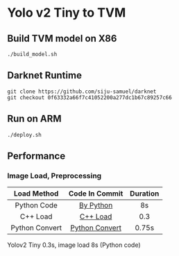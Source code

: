 
# Yolo v2 Tiny to TVM

## Build TVM model on X86

```
./build_model.sh
```
## Darknet Runtime

```
git clone https://github.com/siju-samuel/darknet
git checkout 0f63332a66f7c41052200a277dc1b67c89257c66
```

## Run on ARM

```
./deploy.sh
```

## Performance

### Image Load, Preprocessing

| Load Method | Code In Commit | Duration |
|:-----------:|:--------------:|:--------:|
| Python Code | [By Python](https://github.com/solderzzc/fast_ai/blob/020ffef678d266b5ed07ed9bdad5f2864fade1a2/fast_od/deploy_od.py#L104) | 8s|
| C++ Load    | [C++ Load](https://github.com/solderzzc/fast_ai/blob/8096c9ca2b4a8efc0eb93f11955c9f81684c8e29/fast_od/deploy_od.py#L51) | 0.3 |
| Python Convert | [Python Convert](https://github.com/solderzzc/fast_ai/blob/8096c9ca2b4a8efc0eb93f11955c9f81684c8e29/fast_od/deploy_od.py#L59) | 0.75s|


Yolov2 Tiny 0.3s, image load 8s (Python code)
